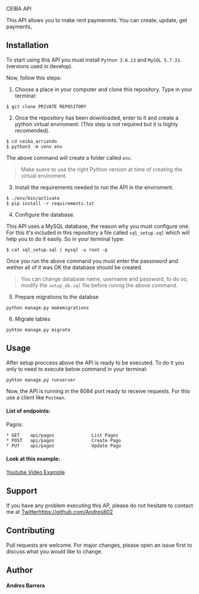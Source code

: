  CEIBA API

This API allows you to make rent paymenmts. You can create, update, get payments,


## Installation

To start using this API you must install `Python 3.6.13` and `MySQL 5.7.33`. (versions used in develop).

Now, follow this steps:

1. Choose a place in your computer and clone this repository. Type in your terminal:

```
$ git clone PRIVATE REPOSITORY
```

2. Once the repository has been downloaded, enter to it and create a python virtual enviroment. (This step is not required but it is highly recomended).

```
$ cd ceiba_arriendo
$ python3 -m venv env

```

The above command will create a folder called `env`.

> Make suere to use the right Python version at time of creating the virtual enviroment. 

3. Install the requirements needed to run the API in the enviroment.

```
$ ./env/bin/activate
$ pip install -r requirements.txt
```

4. Configure the database.

This API uses a MySQL database, the reason why you must configure one. For this it's included in this repository a file called `sql_setup.sql` which will help you to do it easily. So in your terminal type:

```
$ cat sql_setup.sql | mysql -u root -p
```

Once you run the above command you must enter the passoword and wether all of it was OK the database should be created.

> You can change database name, username and password, to do so, modify the `setup_db.sql` file before runnig the above command.



5. Prepare migrations to the databse 

```
python manage.py makemigrations
```

6. Migrate tables

```
pyhton manage.py migrate

```

## Usage

After setup proccess above the API is ready to be executed. To do it you only to need to execute below command in your terminal:

```
pyhton manage.py runserver
```


Now, the API is running in the 8084 port ready to receive requests. 
For this use a client like `Postman`.

#### List of endpoints:

Pagos:

```
* GET    api/pagos              List Pagos
* POST   api/pagos              Create Pago
* PUT    api/pagos              Update Pago
```



#### Look at this example:

[Youtube Video Example](https://youtu.be/uBloA-6UWIQ)

## Support

If you have any problem executing this AP, please do not hesitate to contact me at [Twitter](https://twitter.com/codesectest)https://github.com/Andres802

## Contributing

Pull requests are welcome. For major changes, please open an issue first to discuss what you would like to change.

## Author

#### Andres Barrera